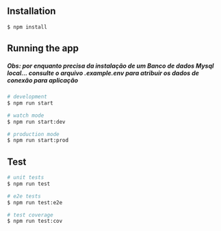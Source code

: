 ## Installation

```bash
$ npm install
```

## Running the app

##### Obs: por enquanto precisa da instalação de um Banco de dados Mysql local... consulte o arquivo .example.env para atribuir os dados de conexão para aplicação

```bash
# development
$ npm run start

# watch mode
$ npm run start:dev

# production mode
$ npm run start:prod
```

## Test

```bash
# unit tests
$ npm run test

# e2e tests
$ npm run test:e2e

# test coverage
$ npm run test:cov
```
